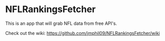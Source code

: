 NFLRankingsFetcher
==================

This is an app that will grab NFL data from free API's.

Check out the wiki: https://github.com/jmphil09/NFLRankingsFetcher/wiki
